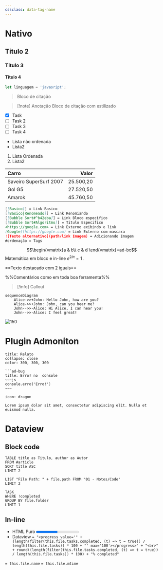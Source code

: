 ```yaml
---
cssclass: data-tag-name
---
```

# Nativo

## Titulo 2

### Titulo 3

#### Titulo 4

```javascript
let linguagem = 'javasript';
```

> Bloco de citação

> [!note] Anotação
> Bloco de citação com estilizado

- [x] Task
- [ ] Task 2
- [ ] Task 3
- [ ] Task 4

- Lista não ordenada
- Lista2
 
1. Lista Ordenada
2. Lista2

| Carro                  |     Valor |
|:---------------------- | ---------:|
| Saveiro SuperSurf 2007 | 25.500,20 |
| Gol G5                 | 27.520,50 |
| Amarok                 | 45.760,50          |

```Markdown
[[Basico]] = Link Basico
[[Basico|Renomeado]] = Link Renomiando
[[Bubble Sort#^b42eba]] = Link Bloco especifico
[[Bubble Sort#Algoritmo]] = Titulo Especifico
<https://google.com> = Link Externo exibindo o link
[Google](https://google.com) = Link Externo com mascara
![Texto alternativo](path/link Imagem) = Adicionando Imagem
#ordenação = Tags
```

$$\begin{vmatrix}a & b\\ c & d \end{vmatrix}=ad-bc$$
Matemática em bloco e in-line $e^{2i\pi} = 1$ .

==Texto destacado com 2 iguais==

%%Comentários como em toda boa ferramenta%%

> [!info]
> Callout

```mermaid
sequenceDiagram
	Alice->>+John: Hello John, how are you? 
	Alice->>+John: John, can you hear me? 
	John-->>-Alice: Hi Alice, I can hear you! 
	John-->>-Alice: I feel great! 
```

![150](https://m.media-amazon.com/images/P/B00A3D10JE.01._SCLZZZZZZZ_SX500_.jpg)


# Plugin Admoniton
```ad-info
title: Relato
collapse: close
color: 300, 300, 300

```ad-bug
title: Erro! no  console
~~~js
console.erro('Erro!')
~~~
```
```ad-bug
icon: dragon

Lorem ipsum dolor sit amet, consectetur adipiscing elit. Nulla et euismod nulla.

```


# Dataview

## Block code

```dataview
TABLE title as Titulo, author as Autor
FROM #article
SORT title ASC
LIMIT 2
```

```dataview
LIST "File Path: " + file.path FROM "01 - Notes/Code"
LIMIT 2
```

```dataview
TASK
WHERE !completed
GROUP BY file.folder
LIMIT 1
```

## In-line 

- HTML Puro 
	<progress value="50" max="100"></progress>
- Dataview 
	`= "<progress value='" + (length(filter(this.file.tasks.completed, (t) => t = true)) / length(this.file.tasks)) * 100 + "' max='100'></progress>" + "<br>" + round((length(filter(this.file.tasks.completed, (t) => t = true)) / length(this.file.tasks)) * 100) + "% completed"`

`= this.file.name`
`= this.file.mtime`